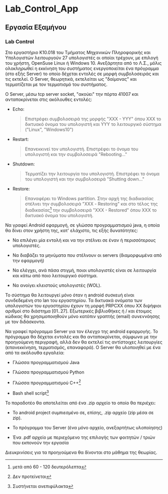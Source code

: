 # Lab_Control_App
## Εργασία Εξαμήνου

### Lab Control

Στο εργαστήριο Κ10.018 του Τμήματος Μηχανικών Πληροφορικής και
Υπολογιστών λειτουργούν 27 υπολογιστές οι οποίοι τρέχουν, με επιλογή του
χρήστη, OpenSuse Linux ή Windows 10. Ανεξάρτητα από το Λ.Σ., μόλις
ολοκληρωθεί η εκκίνηση του συστήματος ενεργοποιείται ένα πρόγραμμα (στο
εξής Server) το οποίο δέχεται εντολές σε μορφή συμβολοσειράς και τις
εκτελεί. O Server, θεωρητικά, εκτελείται ως "δαίμονας" και τερματίζεται
με τον τερματισμό του συστήματος.

Ο Server, μέσω tcp server socket, "ακούει" την πόρτα 41007 και
ανταποκρίνεται στις ακόλουθες εντολές:

-   Echo: 
    > Επιστρέφει συμβολοσειρά της μορφής "ΧΧΧ - ΥΥΥ" όπου XXX το
    > δικτυακό όνομα του υπολογιστή και ΥΥΥ το λειτουργικό σύστημα
    > ("Linux", "Windows10")

-   Restart: 
    > Επανεκκινεί τον υπολογιστή. Επιστρέφει το όνομα του
    > υπολογιστή και την συμβολοσειρά "Rebooting..."

-   Shutdown: 
    > Τερματίζει την λειτουργία του υπολογιστή. Επιστρέφει το
    > όνομα του υπολογιστή και την συμβολοσειρά "Shutting down..."

-   Restore: 
    > Επαναφέρει το Windows partition. Στην αρχή της διαδικασίας
    > στέλνει την συμβολοσειρά "ΧΧΧ - Restoring" και στο τέλος της
    > διαδικασίας[^1] την συμβολοσειρά "XXX - Restored" όπου XXX το
    > δικτυακό όνομα του υπολογιστή.

Να γραφεί Android εφαρμογή, σε γλώσσα προγραμματισμού java, η οποία θα
δίνει στον χρήστη της, κατ' ελάχιστο, τις εξής δυνατότητες:

-   Να επιλέγει μία εντολή και να την στέλνει σε έναν ή περισσότερους
    υπολογιστές.

-   Να διαβάζει τα μηνύματα που στέλνουν οι servers (διαμορφωμένα από
    την εφαρμογή)

-   Να ελέγχει, ανά πάσα στιγμή, ποιοι υπολογιστές είναι σε λειτουργία
    και κάτω από ποιο λειτουργικό σύστημα.

-   Να ανοίγει κλειστούς υπολογιστές (WOL).

Το σύστημα θα λειτουργεί μόνο όταν η android συσκευή είναι συνδεδεμένη
στο lan του εργαστηρίου. Τα δικτυακά ονόματα των υπολογιστών του
εργαστηρίου έχουν τη μορφή PRPCXX όπου ΧΧ διψήφιοι αριθμοί στο διάστημα
[01..27]. Εξωτερικές βιβλιοθήκες ή / και έτοιμος κώδικας θα
χρησιμοποιηθούν μόνο κατόπιν γραπτής (email) συνεννόησης με τον
διδάσκοντα.

Να γραφεί πρόγραμμα Server για τον έλεγχο της android εφαρμογής. Το
πρόγραμμα θα δέχεται εντολές και θα ανταποκρίνεται, σύμφωνα με την
προηγούμενη περιγραφή, αλλά δεν θα εκτελεί τις αντίστοιχες λειτουργίες
(επανεκκίνηση, τερματισμός, επαναφορά). Ο Server θα υλοποιηθεί με ένα
από τα ακόλουθα εργαλεία:

-   Γλώσσα προγραμματισμού Java

-   Γλώσσα προγραμματισμού Python

-   Γλώσσα προγραμματισμού C++[^2]

-   Bash shell script[^3]

Το παραδοτέο θα αποτελείται από ένα .zip αρχείο το οποίο θα περιέχει:

-   Το android project συμπιεσμένο σε, επίσης, .zip αρχείο (zip μέσα σε zip).

-   Το πρόγραμμα του Server (ένα μόνο αρχείο, ανεξαρτήτως υλοποίησης)

-   Ένα .pdf αρχείο με περιεχόμενο της επιλογής των φοιτητών / τριών που εκπονούν την εργασία

Διευκρινίσεις για τα προηγούμενα θα δίνονται στο μάθημα της θεωρίας.

[^1]: μετά από 60 - 120 δευτερόλεπτα

[^2]: Δεν προτείνεται

[^3]: Συστήνεται ανεπιφύλακτα
